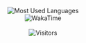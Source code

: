 <p align="center">
<img alt="Most Used Languages" src="https://github-readme-stats.vercel.app/api/top-langs/?username=Strrobez&layout=compact&hide_border=true&langs_count=999&theme=dark">
 <br/>
<img alt="WakaTime" src="https://github-readme-stats.vercel.app/api/wakatime?username=@Strobez&custom_title=My%20Week&layout=compact&hide_border=true&theme=dark"/>
 <br/>
 <br/>
 <img alt="Visitors" src="https://visitor-badge.laobi.icu/badge?page_id=Strrobez"/>
</p>
